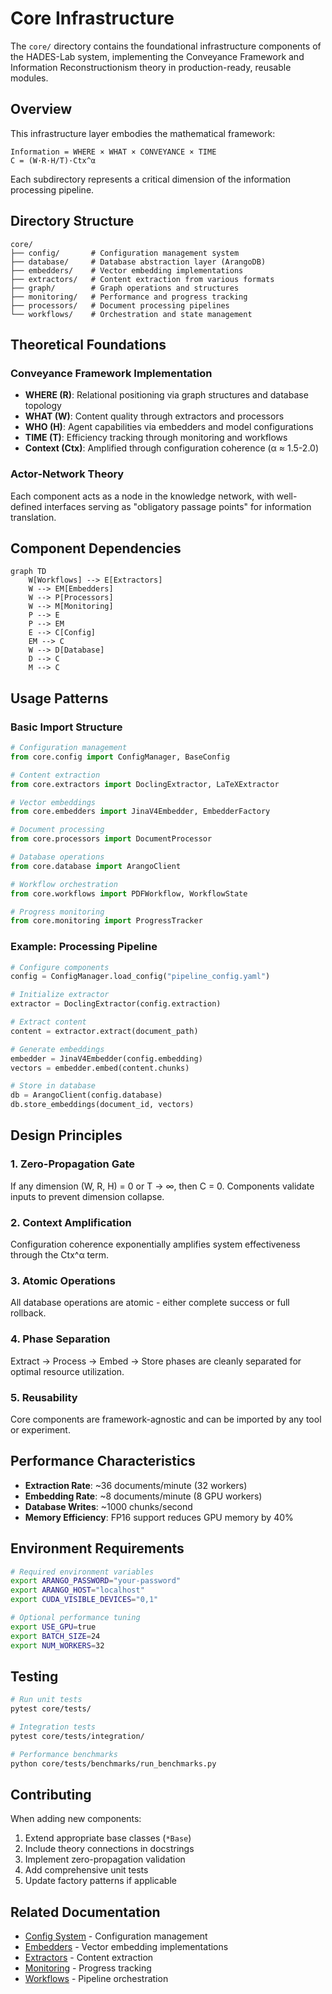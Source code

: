 # Core Infrastructure

The `core/` directory contains the foundational infrastructure components of the HADES-Lab system, implementing the Conveyance Framework and Information Reconstructionism theory in production-ready, reusable modules.

## Overview

This infrastructure layer embodies the mathematical framework:
```
Information = WHERE × WHAT × CONVEYANCE × TIME
C = (W·R·H/T)·Ctx^α
```

Each subdirectory represents a critical dimension of the information processing pipeline.

## Directory Structure

```
core/
├── config/       # Configuration management system
├── database/     # Database abstraction layer (ArangoDB)
├── embedders/    # Vector embedding implementations
├── extractors/   # Content extraction from various formats
├── graph/        # Graph operations and structures
├── monitoring/   # Performance and progress tracking
├── processors/   # Document processing pipelines
└── workflows/    # Orchestration and state management
```

## Theoretical Foundations

### Conveyance Framework Implementation

- **WHERE (R)**: Relational positioning via graph structures and database topology
- **WHAT (W)**: Content quality through extractors and processors
- **WHO (H)**: Agent capabilities via embedders and model configurations
- **TIME (T)**: Efficiency tracking through monitoring and workflows
- **Context (Ctx)**: Amplified through configuration coherence (α ≈ 1.5-2.0)

### Actor-Network Theory

Each component acts as a node in the knowledge network, with well-defined interfaces serving as "obligatory passage points" for information translation.

## Component Dependencies

```mermaid
graph TD
    W[Workflows] --> E[Extractors]
    W --> EM[Embedders]
    W --> P[Processors]
    W --> M[Monitoring]
    P --> E
    P --> EM
    E --> C[Config]
    EM --> C
    W --> D[Database]
    D --> C
    M --> C
```

## Usage Patterns

### Basic Import Structure

```python
# Configuration management
from core.config import ConfigManager, BaseConfig

# Content extraction
from core.extractors import DoclingExtractor, LaTeXExtractor

# Vector embeddings
from core.embedders import JinaV4Embedder, EmbedderFactory

# Document processing
from core.processors import DocumentProcessor

# Database operations
from core.database import ArangoClient

# Workflow orchestration
from core.workflows import PDFWorkflow, WorkflowState

# Progress monitoring
from core.monitoring import ProgressTracker
```

### Example: Processing Pipeline

```python
# Configure components
config = ConfigManager.load_config("pipeline_config.yaml")

# Initialize extractor
extractor = DoclingExtractor(config.extraction)

# Extract content
content = extractor.extract(document_path)

# Generate embeddings
embedder = JinaV4Embedder(config.embedding)
vectors = embedder.embed(content.chunks)

# Store in database
db = ArangoClient(config.database)
db.store_embeddings(document_id, vectors)
```

## Design Principles

### 1. Zero-Propagation Gate
If any dimension (W, R, H) = 0 or T → ∞, then C = 0. Components validate inputs to prevent dimension collapse.

### 2. Context Amplification
Configuration coherence exponentially amplifies system effectiveness through the Ctx^α term.

### 3. Atomic Operations
All database operations are atomic - either complete success or full rollback.

### 4. Phase Separation
Extract → Process → Embed → Store phases are cleanly separated for optimal resource utilization.

### 5. Reusability
Core components are framework-agnostic and can be imported by any tool or experiment.

## Performance Characteristics

- **Extraction Rate**: ~36 documents/minute (32 workers)
- **Embedding Rate**: ~8 documents/minute (8 GPU workers)
- **Database Writes**: ~1000 chunks/second
- **Memory Efficiency**: FP16 support reduces GPU memory by 40%

## Environment Requirements

```bash
# Required environment variables
export ARANGO_PASSWORD="your-password"
export ARANGO_HOST="localhost"
export CUDA_VISIBLE_DEVICES="0,1"

# Optional performance tuning
export USE_GPU=true
export BATCH_SIZE=24
export NUM_WORKERS=32
```

## Testing

```bash
# Run unit tests
pytest core/tests/

# Integration tests
pytest core/tests/integration/

# Performance benchmarks
python core/tests/benchmarks/run_benchmarks.py
```

## Contributing

When adding new components:

1. Extend appropriate base classes (`*Base`)
2. Include theory connections in docstrings
3. Implement zero-propagation validation
4. Add comprehensive unit tests
5. Update factory patterns if applicable

## Related Documentation

- [Config System](./config/README.md) - Configuration management
- [Embedders](./embedders/README.md) - Vector embedding implementations
- [Extractors](./extractors/README.md) - Content extraction
- [Monitoring](./monitoring/README.md) - Progress tracking
- [Workflows](./workflows/README.md) - Pipeline orchestration